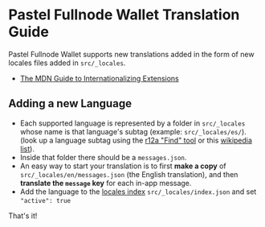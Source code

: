 # Pastel Fullnode Wallet Translation Guide

Pastel Fullnode Wallet supports new translations added in the form of new locales files added in `src/_locales`.

- [The MDN Guide to Internationalizing Extensions](https://developer.mozilla.org/en-US/Add-ons/WebExtensions/Internationalization)

## Adding a new Language

- Each supported language is represented by a folder in `src/_locales` whose name is that language's subtag (example: `src/_locales/es/`). (look up a language subtag using the [r12a "Find" tool](https://r12a.github.io/app-subtags/) or this [wikipedia list](https://en.wikipedia.org/wiki/List_of_ISO_639-1_codes)).
- Inside that folder there should be a `messages.json`.
- An easy way to start your translation is to first **make a copy** of `src/_locales/en/messages.json` (the English translation), and then **translate the `message` key** for each in-app message.
- Add the language to the [locales index](https://github.com/pastelnetwork/pastel-electron-wallet/tree/master/src/_locales/index.json) `src/_locales/index.json` and set `"active": true`

That's it!
